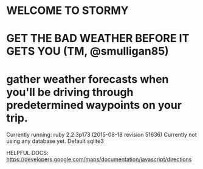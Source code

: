 # WELCOME TO STORMY
# GET THE BAD WEATHER BEFORE IT GETS YOU (TM, @smulligan85)

# gather weather forecasts when you'll be driving through predetermined waypoints on your trip.

Currently running: ruby 2.2.3p173 (2015-08-18 revision 51636)
Currently not using any database yet. Default sqlite3

HELPFUL DOCS:
https://developers.google.com/maps/documentation/javascript/directions
